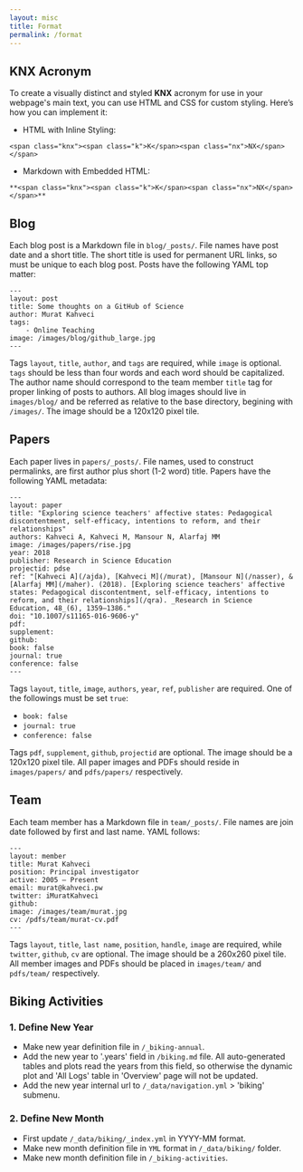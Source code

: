 ```yaml
---
layout: misc
title: Format
permalink: /format
---
```

## **<span class="knx"><span class="k">K</span><span class="nx">NX</span></span>** Acronym 

To create a visually distinct and styled **<span class="knx"><span class="k">K</span><span class="nx">NX</span></span>** acronym for use in your webpage's main text, you can use HTML and CSS for custom styling. Here’s how you can implement it:

- HTML with Inline Styling:

```
<span class="knx"><span class="k">K</span><span class="nx">NX</span></span>
```

- Markdown with Embedded HTML:

```
**<span class="knx"><span class="k">K</span><span class="nx">NX</span></span>**
```

## Blog

Each blog post is a Markdown file in `blog/_posts/`.  File names have post date and a short title.  The short title is used for permanent URL links, so must be unique to each blog post. Posts have the following YAML top matter:

```
---
layout: post
title: Some thoughts on a GitHub of Science
author: Murat Kahveci
tags:
    - Online Teaching
image: /images/blog/github_large.jpg
---
```

Tags `layout`, `title`, `author`, and `tags` are required, while `image` is optional. `tags` should be less than four words and each word should be capitalized.  The author name should correspond to the team member `title` tag for proper linking of posts to authors.  All blog images should live in `images/blog/` and be referred as relative to the base directory, begining with `/images/`. The image should be a 120x120 pixel tile. 

## Papers

Each paper lives in `papers/_posts/`.  File names, used to construct permalinks, are first author plus short (1-2 word) title. Papers have the following YAML metadata:

```
---
layout: paper
title: "Exploring science teachers' affective states: Pedagogical discontentment, self-efficacy, intentions to reform, and their relationships"
authors: Kahveci A, Kahveci M, Mansour N, Alarfaj MM
image: /images/papers/rise.jpg
year: 2018
publisher: Research in Science Education
projectid: pdse
ref: "[Kahveci A](/ajda), [Kahveci M](/murat), [Mansour N](/nasser), & [Alarfaj MM](/maher). (2018). [Exploring science teachers' affective states: Pedagogical discontentment, self-efficacy, intentions to reform, and their relationships](/qra). _Research in Science Education, 48_(6), 1359–1386."
doi: "10.1007/s11165-016-9606-y"
pdf:
supplement:
github:
book: false
journal: true
conference: false
---
```

Tags `layout`, `title`, `image`, `authors`, `year`, `ref`, `publisher` are required. One of the followings must be set `true`:
* `book: false`
* `journal: true`
* `conference: false`

Tags `pdf`, `supplement`, `github`, `projectid` are optional.  The image should be a 120x120 pixel tile.  All paper images and PDFs should reside in `images/papers/` and `pdfs/papers/` respectively.

## Team

Each team member has a Markdown file in `team/_posts/`.  File names are join date followed by first and last name. YAML follows:

```
---
layout: member
title: Murat Kahveci
position: Principal investigator
active: 2005 — Present
email: murat@kahveci.pw
twitter: iMuratKahveci
github: 
image: /images/team/murat.jpg
cv: /pdfs/team/murat-cv.pdf
---
```

Tags `layout`, `title`, `last name`, `position`, `handle`, `image` are required, while `twitter`, `github`, `cv` are optional.  The image should be a 260x260 pixel tile.  All member images and PDFs should be placed in `images/team/` and `pdfs/team/` respectively.

## Biking Activities

### 1. Define New Year

* Make new year definition file in `/_biking-annual`.
* Add the new year to '.years' field in `/biking.md` file. All auto-generated tables and plots read the years from this field, so otherwise the dynamic plot and 'All Logs' table in 'Overview' page will not be updated.
* Add the new year internal url to `/_data/navigation.yml` > 'biking' submenu.

### 2. Define New Month

* First update `/_data/biking/_index.yml` in YYYY-MM format.
* Make new month definition file in `YML` format in `/_data/biking/` folder.
* Make new month definition file in `/_biking-activities`.